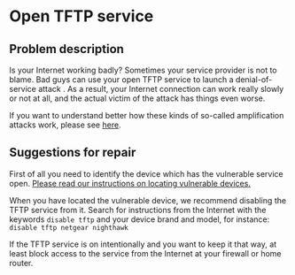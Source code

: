 # Open TFTP service

## Problem description

Is your Internet working badly? Sometimes your service provider is not to blame. Bad guys can use your open TFTP service to launch a denial-of-service attack . As a result, your Internet connection can work really slowly or not at all, and the actual victim of the attack has things even worse.

If you want to understand better how these kinds of so-called amplification attacks work, please see [here](../categories.md#amplification-attacks).

## Suggestions for repair

First of all you need to identify the device which has the vulnerable service open. [Please read our instructions on locating vulnerable devices.](../locate.md)

When you have located the vulnerable device, we recommend disabling the TFTP service from it. Search for instructions from the Internet with the keywords `disable tftp` and your device brand and model, for instance: `disable tftp netgear nighthawk`

If the TFTP service is on intentionally and you want to keep it that way, at least block access to the service from the Internet at your firewall or home router.
